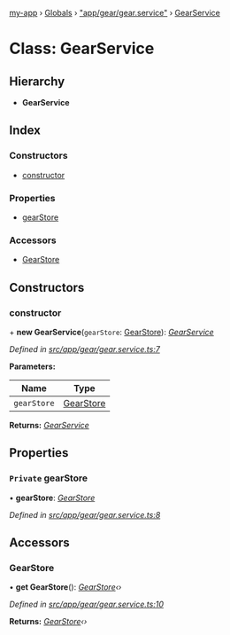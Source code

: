 [my-app](../README.md) › [Globals](../globals.md) › ["app/gear/gear.service"](../modules/_app_gear_gear_service_.md) › [GearService](_app_gear_gear_service_.gearservice.md)

# Class: GearService

## Hierarchy

* **GearService**

## Index

### Constructors

* [constructor](_app_gear_gear_service_.gearservice.md#constructor)

### Properties

* [gearStore](_app_gear_gear_service_.gearservice.md#private-gearstore)

### Accessors

* [GearStore](_app_gear_gear_service_.gearservice.md#gearstore)

## Constructors

###  constructor

\+ **new GearService**(`gearStore`: [GearStore](_app_gear_gear_store_.gearstore.md)): *[GearService](_app_gear_gear_service_.gearservice.md)*

*Defined in [src/app/gear/gear.service.ts:7](https://github.com/guillaumebouhier/angular-ivy/blob/c358683/src/app/gear/gear.service.ts#L7)*

**Parameters:**

Name | Type |
------ | ------ |
`gearStore` | [GearStore](_app_gear_gear_store_.gearstore.md) |

**Returns:** *[GearService](_app_gear_gear_service_.gearservice.md)*

## Properties

### `Private` gearStore

• **gearStore**: *[GearStore](_app_gear_gear_store_.gearstore.md)*

*Defined in [src/app/gear/gear.service.ts:8](https://github.com/guillaumebouhier/angular-ivy/blob/c358683/src/app/gear/gear.service.ts#L8)*

## Accessors

###  GearStore

• **get GearStore**(): *[GearStore](_app_gear_gear_store_.gearstore.md)‹›*

*Defined in [src/app/gear/gear.service.ts:10](https://github.com/guillaumebouhier/angular-ivy/blob/c358683/src/app/gear/gear.service.ts#L10)*

**Returns:** *[GearStore](_app_gear_gear_store_.gearstore.md)‹›*
